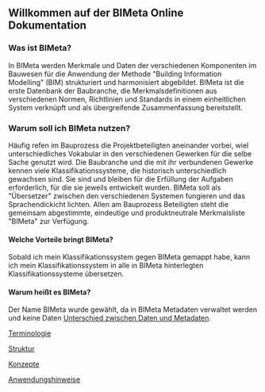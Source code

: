 ## Willkommen auf der BIMeta Online Dokumentation

### Was ist BIMeta?
In BIMeta werden Merkmale und Daten der verschiedenen Komponenten im Bauwesen für die Anwendung der Methode "Building Information Modelling" (BIM) strukturiert und harmonisiert abgebildet. BIMeta ist die erste Datenbank der Baubranche, die Merkmalsdefinitionen aus verschiedenen Normen, Richtlinien und Standards in einem einheitlichen System verknüpft und als übergreifende Zusammenfassung bereitstellt.
<br>
### Warum soll ich BIMeta nutzen?
Häufig refen im Bauprozess die Projektbeteiligten aneinander vorbei, wiel unterschiedliches Vokabular in den verschiedenen Gewerken für die selbe Sache genutzt wird.
Die Baubranche und die mit ihr verbundenen Gewerke kennen viele Klassifikationssysteme, die historisch unterschiedlich gewachsen sind. Sie sind und bleiben für die Erfüllung der Aufgaben erforderlich, für die sie jeweils entwickelt wurden. BIMeta soll als "Übersetzer" zwischen den verschiedenen Systemen fungieren und das Sprachendickicht lichten.
Allen am Bauprozess Beteiligten steht die gemeinsam abgestimmte, eindeutige und produktneutrale Merkmalsliste "BIMeta" zur Verfügung.
<br>

#### Welche Vorteile bringt BIMeta?
Sobald ich mein Klassifikationssystem gegen BIMeta gemappt habe, kann ich mein Klassifikationssystem in alle in BIMeta hinterlegten Klassifikationssysteme übersetzen.
<br>

#### Warum heißt es BIMeta?
Der Name BIMeta wurde gewählt, da in BIMeta Metadaten verwaltet werden und keine Daten [Unterschied zwischen Daten und Metadaten]().
<br>

[Terminologie](Terminologie.md)

[Struktur](Struktur.md)

[Konzepte](Konzepte.md)

[Anwendungshinweise](Anwendungshinweise.md)

